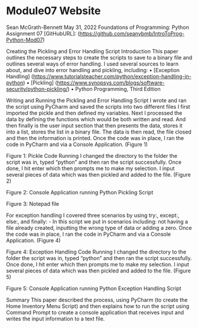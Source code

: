 # Module07 Website

Sean McGrath-Bennett
May 31, 2022
Foundations of Programming: Python
Assignment 07
[GitHubURL]: (https://github.com/seanybmb/IntroToProg-Python-Mod07)

Creating the Pickling and Error Handling Script
Introduction
This paper outlines the necessary steps to create the scripts to save to a binary file and outlines several ways of error handling.  I used several sources to learn about, and dive into error handling and pickling, including:
•	[Exception Handling] (https://www.tutorialsteacher.com/python/exception-handling-in-python)
•	[Pickling] (https://www.synopsys.com/blogs/software-security/python-pickling/)
•	Python Programming, Third Edition

Writing and Running the Pickling and Error Handling Script
I wrote and ran the script using PyCharm and saved the scripts into two different files
I first imported the pickle and then defined my variables. Next I processed the data by defining the functions which would be both written and read. And then finally is the user input section that then presents the data, stores it into a list, stores the list in a binary file. The data is then read, the file closed and then the information is printed.
Once the code was in place, I ran the code in PyCharm and via a Console Application. (Figure 1)


 
Figure 1: Pickle Code Running
I changed the directory to the folder the script was in, typed “python” and then ran the script successfully.  Once done, I hit enter which then prompts me to make my selection. I input several pieces of data which was then pickled and added to the file. (Figure 2)
 
Figure 2: Console Application running Python Pickling Script

 
Figure 3: Notepad file


For exception handling I covered three scenarios by using try:, except:, else:, and finally: - In this script we put in scenarios including: not having a file already created, inputting the wrong type of data or adding a zero.
Once the code was in place, I ran the code in PyCharm and via a Console Application. (Figure 4)
 
Figure 4: Exception Handling Code Running
I changed the directory to the folder the script was in, typed “python” and then ran the script successfully.  Once done, I hit enter which then prompts me to make my selection. I input several pieces of data which was then pickled and added to the file. (Figure 5)
 
Figure 5: Console Application running Python Exception Handling Script

Summary
This paper described the process, using PyCharm (to create the Home Inventory Menu Script) and then explains how to run the script using Command Prompt to create a console application that receives input and writes the input information to a text file.
